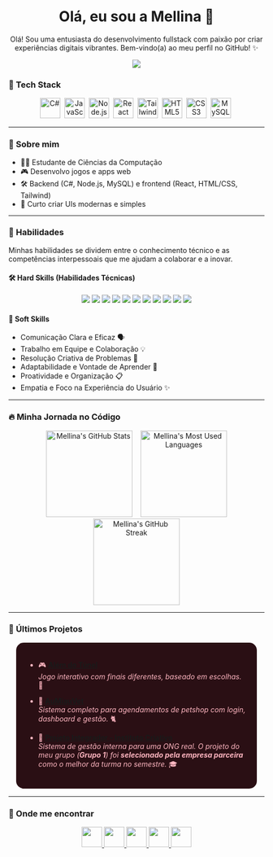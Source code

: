 <h1 align="center">
  Olá, eu sou a Mellina 🌸
</h1>

<p align="center">
  Olá! Sou uma entusiasta do desenvolvimento fullstack com paixão por criar experiências digitais vibrantes. Bem-vindo(a) ao meu perfil no GitHub! ✨
</p>

<p align="center">
  <img src="https://readme-typing-svg.herokuapp.com/?color=FFB6C1&center=true&vCenter=true&lines=Desenvolvedora+Fullstack;🌸+C%23,+JS+e+Node.js;🌸+React,+API+e+UI/UX;🌸+Ship+it+🚀" />
</p>


### 🌸 Tech Stack
<div align="center">
  <img src="https://cdn.jsdelivr.net/gh/devicons/devicon/icons/csharp/csharp-original.svg" width="40" alt="C#" />  
  <img src="https://cdn.jsdelivr.net/gh/devicons/devicon/icons/javascript/javascript-original.svg" width="40" alt="JavaScript" />  
  <img src="https://cdn.jsdelivr.net/gh/devicons/devicon/icons/nodejs/nodejs-original.svg" width="40" alt="Node.js" />  
  <img src="https://cdn.jsdelivr.net/gh/devicons/devicon/icons/react/react-original.svg" width="40" alt="React" />  
  <img src="https://cdn.jsdelivr.net/gh/devicons/devicon/icons/tailwindcss/tailwindcss-plain.svg" width="40" alt="Tailwind CSS" />  
  <img src="https://cdn.jsdelivr.net/gh/devicons/devicon/icons/html5/html5-original.svg" width="40" alt="HTML5" />  
  <img src="https://cdn.jsdelivr.net/gh/devicons/devicon/icons/css3/css3-original.svg" width="40" alt="CSS3" />  
  <img src="https://cdn.jsdelivr.net/gh/devicons/devicon/icons/mysql/mysql-original.svg" width="40" alt="MySQL" />  
</div>

---

### 🎀 Sobre mim

- 👩‍💻 Estudante de Ciências da Computação  
- 🎮 Desenvolvo jogos e apps web  
- 🛠️ Backend (C#, Node.js, MySQL) e frontend (React, HTML/CSS, Tailwind)  
- 🎨 Curto criar UIs modernas e simples  

---

### 🌸 Habilidades

Minhas habilidades se dividem entre o conhecimento técnico e as competências interpessoais que me ajudam a colaborar e a inovar.

#### 🛠️ Hard Skills (Habilidades Técnicas)

<div align="center">
  <img src="https://img.shields.io/badge/-C%23-FFB6C1?style=for-the-badge&logo=c-sharp&logoColor=white" />
  <img src="https://img.shields.io/badge/-JavaScript-FF69B4?style=for-the-badge&logo=javascript&logoColor=white" />
  <img src="https://img.shields.io/badge/-Node.js-FFB6C1?style=for-the-badge&logo=node.js&logoColor=white" />
  <img src="https://img.shields.io/badge/-React-FF69B4?style=for-the-badge&logo=react&logoColor=white" />
  <img src="https://img.shields.io/badge/-HTML5-FFB6C1?style=for-the-badge&logo=html5&logoColor=white" />
  <img src="https://img.shields.io/badge/-CSS3-FF69B4?style=for-the-badge&logo=css3&logoColor=white" />
  <img src="https://img.shields.io/badge/-TailwindCSS-FFB6C1?style=for-the-badge&logo=tailwindcss&logoColor=white" />
  <img src="https://img.shields.io/badge/-APIs-FF69B4?style=for-the-badge&logo=graphql&logoColor=white" /> <!-- Usei GraphQL como ícone genérico para API -->
  <img src="https://img.shields.io/badge/-MySQL-FFB6C1?style=for-the-badge&logo=mysql&logoColor=white" />
  <img src="https://img.shields.io/badge/-UI%2FUX%20Design-FF69B4?style=for-the-badge&logo=figma&logoColor=white" /> <!-- Usei Figma como ícone para UI/UX -->
  <img src="https://img.shields.io/badge/-L%C3%B3gica%20de%20Programa%C3%A7%C3%A3o-FFB6C1?style=for-the-badge&logo=logic&logoColor=white" /> <!-- Ícone genérico para lógica -->
</div>

#### 🤝 Soft Skills 

- Comunicação Clara e Eficaz 🗣️
- Trabalho em Equipe e Colaboração 💡
- Resolução Criativa de Problemas 🤔
- Adaptabilidade e Vontade de Aprender 🌱
- Proatividade e Organização 📋
- Empatia e Foco na Experiência do Usuário ✨

---

### 🔥 Minha Jornada no Código

<div align="center">
  <!-- GitHub Stats -->
  <img src="https://github-readme-stats.vercel.app/api?username=Mellina-ship-it&show_icons=true&title_color=FFB6C1&icon_color=FF69B4&text_color=FFFFFF&bg_color=4B1A1F&border_radius=10&border_color=5D2E46" height="170" alt="Mellina's GitHub Stats" />
     <!-- Espaço entre os cards -->
  <!-- Most Used Languages (Standard Layout) -->
  <img src="https://github-readme-stats.vercel.app/api/top-langs/?username=Mellina-ship-it&title_color=FFB6C1&icon_color=FF69B4&text_color=FFFFFF&bg_color=4B1A1F&border_radius=10&border_color=5D2E46" height="170" alt="Mellina's Most Used Languages" />
  <br/> <!-- Quebra de linha para a Streak -->
  <!-- GitHub Streak -->
  <img src="https://github-readme-streak-stats.herokuapp.com/?user=Mellina-ship-it&streak_theme=pink&dates=FFB6C1&currStreakLabel=FF69B4&fire=FF1493&ring=FF69B4&sideLabels=FFB6C1&currStreakNum=FFFFFF&sideNums=FFFFFF&background=4B1A1F&border=5D2E46&hide_border=true" height="170" alt="Mellina's GitHub Streak" />
</div>

---

### 🧩 Últimos Projetos
<div style="background-color: #2A0F14; padding:20px; border-radius:15px; color: #FFB6C1; margin:15px">

- 🎮 **[Além do Túnel](https://github.com/Mellina-ship-it/Alem_do_tunel)**  
  *Jogo interativo com finais diferentes, baseado em escolhas.* 🌸

- 🐾 **[AuMiauVet](https://github.com/Mellina-ship-it/AuMiauVet)**  
  *Sistema completo para agendamentos de petshop com login, dashboard e gestão.* 🐈

 - 🏫 **[Projeto Integrador - Instituto Criativo](https://github.com/2025-1-MCC2/Projeto1)**  
  *Sistema de gestão interna para uma ONG real. O projeto do meu grupo (**Grupo 1**) foi **selecionado pela empresa parceira** como o melhor da turma no semestre.* 🎓


</div>

---

### 🌸 Onde me encontrar
<div align="center">

<a href="https://github.com/Mellina-ship-it">
  <img src="https://img.shields.io/badge/-GitHub-FF69B4?style=for-the-badge&logo=github&logoColor=white" height="40" />
</a>
<a href="https://www.linkedin.com/in/mellina-bizinoto-618081227/">
  <img src="https://img.shields.io/badge/-LinkedIn-FF69B4?style=for-the-badge&logo=linkedin&logoColor=white" height="40" />
</a>
<a href="https://www.instagram.com/mpadua__?igsh=OTh4d2N3cWRmYms5&utm_source=qr">
  <img src="https://img.shields.io/badge/-Instagram-FF69B4?style=for-the-badge&logo=instagram&logoColor=white" height="40" />
</a>
<a href="mailto:bizinoto.mellina@gmail.com">
  <img src="https://img.shields.io/badge/-Gmail-FF69B4?style=for-the-badge&logo=gmail&logoColor=white" height="40" />
</a>
<a href="https://youtube.com/@mbspadua?si=j4HN7W6gvdU3bWp1">
  <img src="https://img.shields.io/badge/-YouTube-FF69B4?style=for-the-badge&logo=youtube&logoColor=white" height="40" />
</a>

</div>


